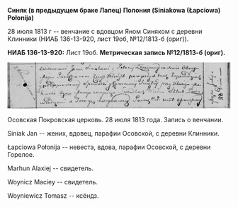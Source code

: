 **Синяк (в предыдущем браке Лапец) Полония (Siniakowa (Łapciowa)
Połonija)**

28 июля 1813 г -- венчание с вдовцом Яном Синяком с деревни Клинники
(НИАБ 136-13-920, лист 19об, №12/1813-б (ориг)).

**НИАБ 136-13-920:** Лист 19об. **Метрическая запись №12/1813-б
(ориг).**

![](./media/0394ce66778dc8397230eb3fcf800c46671f7ff5.png)

Осовская Покровская церковь. 28 июля 1813 года. Запись о венчании.

Siniak Jan -- жених, вдовец, парафии Осовской, с деревни Клинники.

Łapciowa Połonija -- невеста, вдова, парафии Осовской, с деревни
Горелое.

Marhun Alaxiej -- свидетель.

Woynicz Maciey -- свидетель.

Woyniewicz Tomasz -- ксёндз.
